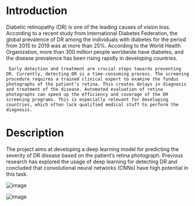 # Introduction
Diabetic retinopathy (DR) is one of the leading causes of vision loss. According to a recent study from International Diabetes Federation, the global prevalence of DR among the individuals with diabetes for the period from 2015 to 2019 was at more than 25%. According to the World Health Organization, more than 300 million people worldwide have diabetes, and the disease prevalence has been rising rapidly in developing countries.

     Early detection and treatment are crucial steps towards preventing DR. Currently, detecting DR is a time-consuming process. The screening procedure requires a trained clinical expert to examine the fundus photographs of the patient’s retina. This creates delays in diagnosis and treatment of the disease. Automated evaluation of retina photographs can speed up the efficiency and coverage of the DR screening programs. This is especially relevant for developing countries, which often lack qualified medical stuff to perform the diagnosis.

# Description 
The project aims at developing a deep learning model for predicting the severity of DR disease based on the patient’s retina photograph. Previous research has explored the usage of deep learning for detecting DR and concluded that convolutional neural networks (CNNs) have high potential in this task. 

![image](https://github.com/nitindantu/Healthcare/assets/41870240/ec9110e3-acdd-4359-ac73-ca0f0d84b1e4)

![image](https://github.com/nitindantu/Healthcare/assets/41870240/5bba5567-45f7-48ba-83a5-8df88387b15b)
